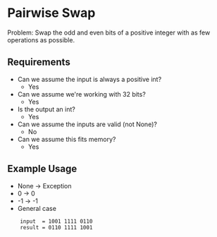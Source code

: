 # Pairwise Swap

Problem: Swap the odd and even bits of a positive integer with as few operations as possible.

## Requirements

- Can we assume the input is always a positive int?
  - Yes
- Can we assume we're working with 32 bits?
  - Yes
- Is the output an int?
  - Yes
- Can we assume the inputs are valid (not None)?
  - No
- Can we assume this fits memory?
  - Yes

## Example Usage

- None -> Exception
- 0 -> 0
- -1 -> -1
- General case
```txt
    input  = 1001 1111 0110
    result = 0110 1111 1001
```
